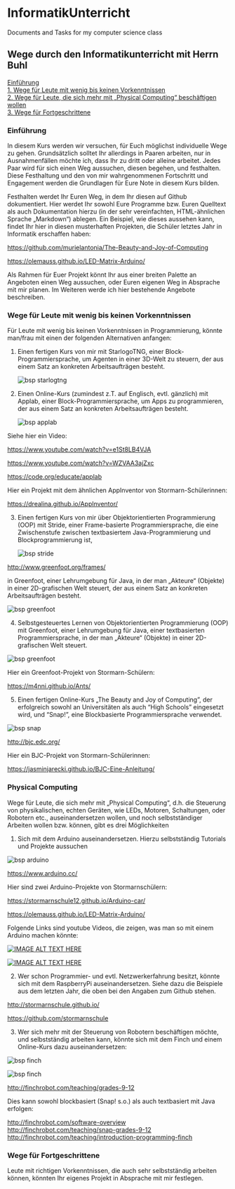 # InformatikUnterricht
Documents and Tasks for my computer science class

## Wege durch den Informatikunterricht mit Herrn Buhl
[Einführung](#einf)  
[1. Wege für Leute mit wenig bis keinen Vorkenntnissen](#1)  
[2. Wege für Leute, die sich mehr mit „Physical Computing“ beschäftigen wollen](#2)  
[3. Wege für Fortgeschrittene](#3)

### Einführung<a name="einf"></a> 
In diesem Kurs werden wir versuchen, für Euch möglichst individuelle Wege zu gehen. Grundsätzlich solltet Ihr allerdings in Paaren arbeiten, nur in Ausnahmenfällen möchte ich, dass Ihr zu dritt oder alleine arbeitet. Jedes Paar wird für sich einen Weg aussuchen, diesen begehen, und festhalten. Diese Festhaltung und den von mir wahrgenommenen Fortschritt und Engagement werden die Grundlagen für Eure Note in diesem Kurs bilden. 

Festhalten werdet Ihr Euren Weg, in dem Ihr diesen auf Github dokumentiert. Hier werdet Ihr sowohl Eure Programme bzw. Euren Quelltext als auch Dokumentation hierzu (in der sehr vereinfachten, HTML-ähnlichen Sprache „Markdown“) ablegen. Ein Beispiel, wie dieses aussehen kann, findet Ihr hier in diesen musterhaften Projekten, die Schüler letztes Jahr in Informatik erschaffen haben:

https://github.com/murielantonia/The-Beauty-and-Joy-of-Computing

https://olemauss.github.io/LED-Matrix-Arduino/

Als Rahmen für Euer Projekt könnt Ihr aus einer breiten Palette an Angeboten einen Weg aussuchen, oder Euren eigenen Weg in Absprache mit mir planen. Im Weiteren werde ich hier bestehende Angebote beschreiben.



### <a name="1"></a>Wege für Leute mit wenig bis keinen Vorkenntnissen
Für Leute mit wenig bis keinen Vorkenntnissen in Programmierung, könnte man/frau mit einen der folgenden Alternativen anfangen:

1. Einen fertigen Kurs von mir mit StarlogoTNG, einer Block-Programmiersprache, um Agenten in einer 3D-Welt zu steuern, der aus einem Satz an konkreten Arbeitsaufträgen besteht.

    ![bsp starlogtng](image/starlogotng_bsp.jpg "Screenshot von StarLogoTNG")

2. Einen Online-Kurs (zumindest z.T. auf Englisch, evtl. gänzlich) mit Applab, einer Block-Programmiersprache, um Apps zu programmieren, der aus einem Satz an konkreten Arbeitsaufträgen besteht. 

    ![bsp applab](image/applab_bsp.jpg "Screenshot von AppLab")

 Siehe hier ein Video:

 https://www.youtube.com/watch?v=e1St8LB4VJA

 https://www.youtube.com/watch?v=WZVAA3ajZxc


 https://code.org/educate/applab
 
  Hier ein Projekt mit dem ähnlichen AppInventor von Stormarn-Schülerinnen:
 
 https://drealina.github.io/AppInventor/

3. Einen fertigen Kurs von mir über Objektorientierten Programmierung (OOP) mit Stride, einer Frame-basierte Programmiersprache, die eine Zwischenstufe zwischen textbasiertem Java-Programmierung und Blockprogrammierung ist, 

    ![bsp stride](image/stride_bsp.png "Screenshot von Stride")


 http://www.greenfoot.org/frames/


 in Greenfoot, einer Lehrumgebung für Java, in der man „Akteure“ (Objekte) in einer 2D-grafischen Welt steuert, der aus einem Satz an konkreten Arbeitsaufträgen besteht.

 ![bsp greenfoot](image/greenfoot_bsp.png "Screenshot von Greenfoot")



4. Selbstgesteuertes Lernen von Objektorientierten Programmierung (OOP) mit Greenfoot, einer Lehrumgebung für Java, einer textbasierten Programmiersprache, in der man „Akteure“ (Objekte) in einer 2D-grafischen Welt steuert.

 ![bsp greenfoot](image/greenfoot-java_bsp.png "Screenshot von Greenfoot java")
    
Hier ein Greenfoot-Projekt von Stormarn-Schülern:

https://m4nni.github.io/Ants/

5. Einen fertigen Online-Kurs „The Beauty and Joy of Computing”, der erfolgreich sowohl an Universitäten als auch “High Schools” eingesetzt wird, und “Snap!”, eine Blockbasierte Programmiersprache verwendet.

 ![bsp snap](image/snap_bsp.jpg "Screenshot von Snap")


 http://bjc.edc.org/

Hier ein BJC-Projekt von Stormarn-Schülerinnen:

https://jasminjarecki.github.io/BJC-Eine-Anleitung/


### <a name="2"></a> Physical Computing

Wege für Leute, die sich mehr mit „Physical Computing“, d.h. die Steuerung von physikalischen, echten Geräten, wie LEDs, Motoren, Schaltungen, oder Robotern etc., auseinandersetzen wollen, und noch selbstständiger Arbeiten wollen bzw. können, gibt es drei Möglichkeiten

1. Sich mit dem Arduino auseinandersetzen. Hierzu selbstständig Tutorials und Projekte aussuchen

 ![bsp arduino](image/arduino_bsp_2.jpg "Screenshot von Arduino")

 https://www.arduino.cc/  

Hier sind zwei Arduino-Projekte von Stormarnschülern:
 
 https://stormarnschule12.github.io/Arduino-car/

 https://olemauss.github.io/LED-Matrix-Arduino/
 
 
 Folgende Links sind youtube Videos, die zeigen, was man so mit einem Arduino machen könnte:

  [![IMAGE ALT TEXT HERE](http://img.youtube.com/vi/eJg3yuAAawA/0.jpg)](http://www.youtube.com/watch?v=eJg3yuAAawA)
 
  [![IMAGE ALT TEXT HERE](http://img.youtube.com/vi/_E8jC0D4-as/0.jpg)](http://www.youtube.com/watch?v=_E8jC0D4-as)
 
 

2. Wer schon Programmier- und evtl. Netzwerkerfahrung besitzt, könnte sich mit dem RaspberryPi auseinandersetzen. Siehe dazu die Beispiele aus dem letzten Jahr, die oben bei den Angaben zum Github stehen.

 http://stormarnschule.github.io/

 https://github.com/stormarnschule

3. Wer sich mehr mit der Steuerung von Robotern beschäftigen möchte, und selbstständig arbeiten kann, könnte sich mit dem Finch und einem Online-Kurs dazu auseinandersetzen:


 ![bsp finch](image/finch-diagram.jpg "Diagram of Finch robot")

 ![bsp finch](image/finch_bsp.jpg "Image of Finch in action")



 http://finchrobot.com/teaching/grades-9-12

 Dies kann sowohl blockbasiert (Snap! s.o.) als auch textbasiert mit Java erfolgen:

 http://finchrobot.com/software-overview  
 http://finchrobot.com/teaching/snap-grades-9-12  
 http://finchrobot.com/teaching/introduction-programming-finch  



### <a name="3"></a>Wege für Fortgeschrittene
Leute mit richtigen Vorkenntnissen, die auch sehr selbstständig arbeiten können, könnten Ihr eigenes Projekt in Absprache mit mir festlegen. 
